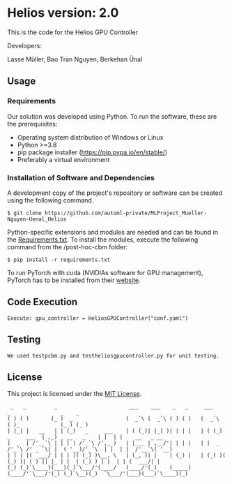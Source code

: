 # Helios version: 2.0


This is the code for the Helios GPU Controller

Developers:

Lasse Müller, Bao Tran Nguyen, Berkehan Ünal

## Usage
### Requirements
Our solution was developed using Python. To run the software, these are the prerequisites:
* Operating system distribution of Windows or Linux
* Python >=3.8
* pip package installer (https://pip.pypa.io/en/stable/)
* Preferably a virtual environment

### Installation of Software and Dependencies
A development copy of the project's repository or software can be created using the following command.
```
$ git clone https://github.com/automl-private/MLProject_Mueller-Nguyen-Uenal_Helios
```

Python-specific extensions and modules are needed and can be found in the [Requirements.txt](./).
To install the modules, execute the following command from the /post-hoc-cbm folder:
```
$ pip install -r requirements.txt
```
To run PyTorch with cuda (NVIDIAs software for GPU management), PyTorch has to be installed from their [website](https://pytorch.org/get-started/locally/).


## Code Execution ##

```
Execute: gpu_controller = HeliosGPUController("conf.yaml")
```



## Testing ##
```
We used testpcbm.py and testheliosgpucontroller.py for unit testing.
```


## License ##

This project is licensed under the [MIT License](./LICENSE.md).

```
 _   _         _                       ___    ___    _   _     ___                  _                _    _                
( ) ( )       (_ )  _                 (  _`\ (  _`\ ( ) ( )   (  _`\               ( )_             (_ ) (_ )              
| |_| |   __   | | (_)   _     ___    | ( (_)| |_) )| | | |   | ( (_)   _     ___  | ,_) _ __   _    | |  | |    __   _ __ 
|  _  | /'__`\ | | | | /'_`\ /',__)   | |___ | ,__/'| | | |   | |  _  /'_`\ /' _ `\| |  ( '__)/'_`\  | |  | |  /'__`\( '__)
| | | |(  ___/ | | | |( (_) )\__, \   | (_, )| |    | (_) |   | (_( )( (_) )| ( ) || |_ | |  ( (_) ) | |  | | (  ___/| |   
(_) (_)`\____)(___)(_)`\___/'(____/   (____/'(_)    (_____)   (____/'`\___/'(_) (_)`\__)(_)  `\___/'(___)(___)`\____)(_)                                                                                                                                                                                                                                                
```
